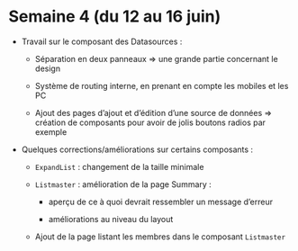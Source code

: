 # Semaine 4 (du 12 au 16 juin)

 - Travail sur le composant des Datasources :

    - Séparation en deux panneaux => une grande partie concernant le 
    design

    - Système de routing interne, en prenant en compte les mobiles et les 
    PC

    - Ajout des pages d’ajout et d’édition d’une source de données => 
    création de composants pour avoir de jolis boutons radios par exemple

 - Quelques corrections/améliorations sur certains composants :

    - `ExpandList` : changement de la taille minimale

    - `Listmaster` : amélioration de la page Summary : 

        - aperçu de ce à quoi devrait ressembler un message d’erreur

        - améliorations au niveau du layout

    - Ajout de la page listant les membres dans le composant `Listmaster`
